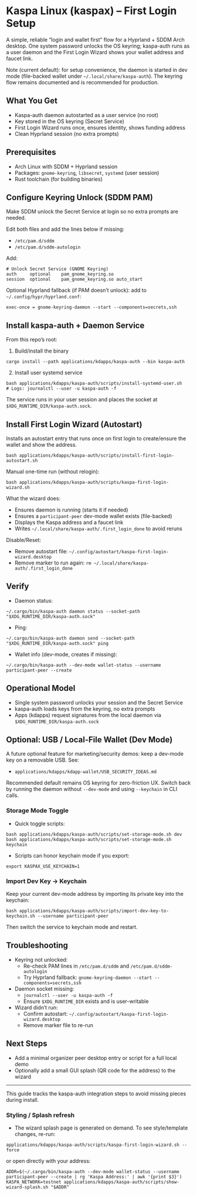 # Kaspa Linux (kaspax) – First Login Setup

A simple, reliable “login and wallet first” flow for a Hyprland + SDDM Arch desktop. One system password unlocks the OS keyring; kaspa-auth runs as a user daemon and the First Login Wizard shows your wallet address and faucet link.

Note (current default): for setup convenience, the daemon is started in dev mode (file-backed wallet under `~/.local/share/kaspa-auth`). The keyring flow remains documented and is recommended for production.

## What You Get
- Kaspa-auth daemon autostarted as a user service (no root)
- Key stored in the OS keyring (Secret Service)
- First Login Wizard runs once, ensures identity, shows funding address
- Clean Hyprland session (no extra prompts)

## Prerequisites
- Arch Linux with SDDM + Hyprland session
- Packages: `gnome-keyring`, `libsecret`, `systemd` (user session)
- Rust toolchain (for building binaries)

## Configure Keyring Unlock (SDDM PAM)
Make SDDM unlock the Secret Service at login so no extra prompts are needed.

Edit both files and add the lines below if missing:
- `/etc/pam.d/sddm`
- `/etc/pam.d/sddm-autologin`

Add:
```
# Unlock Secret Service (GNOME Keyring)
auth     optional    pam_gnome_keyring.so
session  optional    pam_gnome_keyring.so auto_start
```

Optional Hyprland fallback (if PAM doesn’t unlock): add to `~/.config/hypr/hyprland.conf`:
```
exec-once = gnome-keyring-daemon --start --components=secrets,ssh
```

## Install kaspa-auth + Daemon Service
From this repo’s root:

1) Build/install the binary
```
cargo install --path applications/kdapps/kaspa-auth --bin kaspa-auth
```

2) Install user systemd service
```
bash applications/kdapps/kaspa-auth/scripts/install-systemd-user.sh
# Logs: journalctl --user -u kaspa-auth -f
```

The service runs in your user session and places the socket at `$XDG_RUNTIME_DIR/kaspa-auth.sock`.

## Install First Login Wizard (Autostart)
Installs an autostart entry that runs once on first login to create/ensure the wallet and show the address.
```
bash applications/kdapps/kaspa-auth/scripts/install-first-login-autostart.sh
```
Manual one-time run (without relogin):
```
bash applications/kdapps/kaspa-auth/scripts/kaspa-first-login-wizard.sh
```

What the wizard does:
- Ensures daemon is running (starts it if needed)
- Ensures a `participant-peer` dev-mode wallet exists (file-backed)
- Displays the Kaspa address and a faucet link
- Writes `~/.local/share/kaspa-auth/.first_login_done` to avoid reruns

Disable/Reset:
- Remove autostart file: `~/.config/autostart/kaspa-first-login-wizard.desktop`
- Remove marker to run again: `rm ~/.local/share/kaspa-auth/.first_login_done`

## Verify
- Daemon status:
```
~/.cargo/bin/kaspa-auth daemon status --socket-path "$XDG_RUNTIME_DIR/kaspa-auth.sock"
```
- Ping:
```
~/.cargo/bin/kaspa-auth daemon send --socket-path "$XDG_RUNTIME_DIR/kaspa-auth.sock" ping
```
- Wallet info (dev-mode, creates if missing):
```
~/.cargo/bin/kaspa-auth --dev-mode wallet-status --username participant-peer --create
```

## Operational Model
- Single system password unlocks your session and the Secret Service
- kaspa-auth loads keys from the keyring, no extra prompts
- Apps (kdapps) request signatures from the local daemon via `$XDG_RUNTIME_DIR/kaspa-auth.sock`

## Optional: USB / Local-File Wallet (Dev Mode)
A future optional feature for marketing/security demos: keep a dev-mode key on a removable USB. See:
- `applications/kdapps/kdapp-wallet/USB_SECURITY_IDEAS.md`

Recommended default remains OS keyring for zero-friction UX. Switch back by running the daemon without `--dev-mode` and using `--keychain` in CLI calls.

### Storage Mode Toggle
- Quick toggle scripts:
```
bash applications/kdapps/kaspa-auth/scripts/set-storage-mode.sh dev
bash applications/kdapps/kaspa-auth/scripts/set-storage-mode.sh keychain
```
- Scripts can honor keychain mode if you export:
```
export KASPAX_USE_KEYCHAIN=1
```

### Import Dev Key → Keychain
Keep your current dev-mode address by importing its private key into the keychain:
```
bash applications/kdapps/kaspa-auth/scripts/import-dev-key-to-keychain.sh --username participant-peer
```
Then switch the service to keychain mode and restart.

## Troubleshooting
- Keyring not unlocked:
  - Re-check PAM lines in `/etc/pam.d/sddm` and `/etc/pam.d/sddm-autologin`
  - Try Hyprland fallback: `gnome-keyring-daemon --start --components=secrets,ssh`
- Daemon socket missing:
  - `journalctl --user -u kaspa-auth -f`
  - Ensure `$XDG_RUNTIME_DIR` exists and is user-writable
- Wizard didn’t run:
  - Confirm autostart: `~/.config/autostart/kaspa-first-login-wizard.desktop`
  - Remove marker file to re-run

## Next Steps
- Add a minimal organizer peer desktop entry or script for a full local demo
- Optionally add a small GUI splash (QR code for the address) to the wizard

---
This guide tracks the kaspa-auth integration steps to avoid missing pieces during install.
### Styling / Splash refresh
- The wizard splash page is generated on demand. To see style/template changes, re-run:
```
applications/kdapps/kaspa-auth/scripts/kaspa-first-login-wizard.sh --force
```
or open directly with your address:
```
ADDR=$(~/.cargo/bin/kaspa-auth --dev-mode wallet-status --username participant-peer --create | rg 'Kaspa Address:' | awk '{print $3}')
KASPA_NETWORK=testnet applications/kdapps/kaspa-auth/scripts/show-wizard-splash.sh "$ADDR"
```
